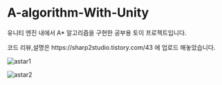 # A-algorithm-With-Unity
유니티 엔진 내에서  A* 알고리즘을 구현한 공부용 토이 프로젝트입니다.
<p>
코드 리뷰,설명은 https://sharp2studio.tistory.com/43 에 업로드 해놓았습니다.

![astar1](https://user-images.githubusercontent.com/83604180/190975260-b5c198e3-e091-4b8f-ba37-7dc109087a59.gif)

![astar2](https://user-images.githubusercontent.com/83604180/190975241-b59ec4a5-d6a1-4d7d-97ac-7658a12640b4.gif)

